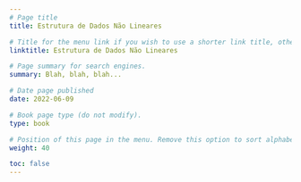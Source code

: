 ```yaml
---
# Page title
title: Estrutura de Dados Não Lineares 

# Title for the menu link if you wish to use a shorter link title, otherwise remove this option.
linktitle: Estrutura de Dados Não Lineares 

# Page summary for search engines.
summary: Blah, blah, blah...

# Date page published
date: 2022-06-09

# Book page type (do not modify).
type: book

# Position of this page in the menu. Remove this option to sort alphabetically.
weight: 40

toc: false
---
```

